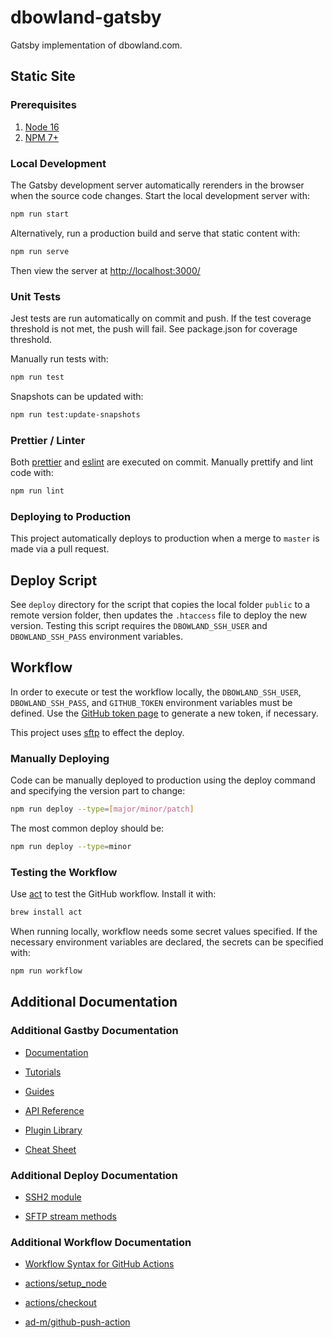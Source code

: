 # dbowland-gatsby

Gatsby implementation of dbowland.com.

## Static Site

### Prerequisites

1. [Node 16](https://nodejs.org/en/)
1. [NPM 7+](https://www.npmjs.com/)

### Local Development

The Gatsby development server automatically rerenders in the browser when the source code changes. Start the local development server with:

```bash
npm run start
```

Alternatively, run a production build and serve that static content with:

```bash
npm run serve
```

Then view the server at <http://localhost:3000/>

### Unit Tests

Jest tests are run automatically on commit and push. If the test coverage threshold is not met, the push will fail. See package.json for coverage threshold.

Manually run tests with:

```bash
npm run test
```

Snapshots can be updated with:

```bash
npm run test:update-snapshots
```

### Prettier / Linter

Both [prettier](https://prettier.io/) and [eslint](https://eslint.org/) are executed on commit. Manually prettify and lint code with:

```bash
npm run lint
```

### Deploying to Production

This project automatically deploys to production when a merge to `master` is made via a pull request.

## Deploy Script

See `deploy` directory for the script that copies the local folder `public` to a remote version folder, then updates the `.htaccess` file to deploy the new version. Testing this script requires the `DBOWLAND_SSH_USER` and `DBOWLAND_SSH_PASS` environment variables.

## Workflow

In order to execute or test the workflow locally, the `DBOWLAND_SSH_USER`, `DBOWLAND_SSH_PASS`, and `GITHUB_TOKEN` environment variables must be defined. Use the [GitHub token page](https://github.com/settings/tokens) to generate a new token, if necessary.

This project uses [sftp](https://github.com/mscdex/ssh2-streams/blob/master/SFTPStream.md) to effect the deploy.

### Manually Deploying

Code can be manually deployed to production using the deploy command and specifying the version part to change:

```bash
npm run deploy --type=[major/minor/patch]
```

The most common deploy should be:

```bash
npm run deploy --type=minor
```

### Testing the Workflow

Use [act](https://github.com/nektos/act) to test the GitHub workflow. Install it with:

```bash
brew install act
```

When running locally, workflow needs some secret values specified. If the necessary environment variables are declared, the secrets can be specified with:

```bash
npm run workflow
```

## Additional Documentation

### Additional Gastby Documentation

- [Documentation](https://www.gatsbyjs.com/docs/)

- [Tutorials](https://www.gatsbyjs.com/tutorial/)

- [Guides](https://www.gatsbyjs.com/tutorial/)

- [API Reference](https://www.gatsbyjs.com/docs/api-reference/)

- [Plugin Library](https://www.gatsbyjs.com/plugins)

- [Cheat Sheet](https://www.gatsbyjs.com/docs/cheat-sheet/)

### Additional Deploy Documentation

- [SSH2 module](https://www.npmjs.com/package/ssh2)

- [SFTP stream methods](https://github.com/mscdex/ssh2-streams/blob/master/SFTPStream.md#sftpstream-methods)

### Additional Workflow Documentation

- [Workflow Syntax for GitHub Actions](https://docs.github.com/en/actions/reference/workflow-syntax-for-github-actions)

- [actions/setup_node](https://github.com/actions/setup-node)

- [actions/checkout](https://github.com/actions/checkout)

- [ad-m/github-push-action](https://github.com/ad-m/github-push-action)
